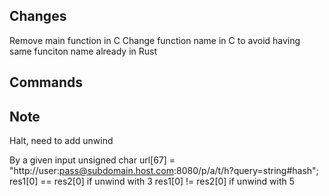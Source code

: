 ## Changes
Remove main function in C
Change function name in C to avoid having same funciton name already in Rust

## Commands

## Note
Halt, need to add unwind

By a given input
unsigned char url[67] = "http://user:pass@subdomain.host.com:8080/p/a/t/h?query=string#hash";
res1[0] == res2[0] if unwind with 3
res1[0] != res2[0] if unwind with 5

